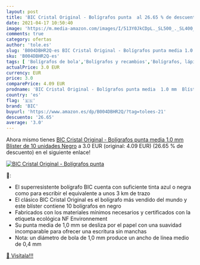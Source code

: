 ```yaml
---
layout: post
title: 'BIC Cristal Original - Bolígrafos punta  al 26.65 % de descuento'
date: 2021-04-17 10:50:40
image: 'https://m.media-amazon.com/images/I/513Y0JkCDpL._SL500_._SL400_.jpg'
comments: true
category: ofertas
author: 'tole.es'
slug: 'B004DBHR2Q-es BIC Cristal Original - Bolígrafos punta media 1.0 mm...'
sku: 'B004DBHR2Q-es'
tags: [ 'Bolígrafos de bola','Bolígrafos y recambios','Bolígrafos, lápices y útiles de escritura','Oficina y papelería','bic','bolígrafos','cristal', ]
actualPrice: 3.0 EUR
currency: EUR
price: 3.0
comparePrice: 4.09 EUR
prodname: 'BIC Cristal Original - Bolígrafos punta media  1.0 mm  Blíster de 10 unidades  Negro'
country: 'es'
flag: '🇪🇸'
brand: 'BIC'
buyurl: 'https://www.amazon.es/dp/B004DBHR2Q/?tag=tolees-21'
descuento: '26.65'
average: '3.0'
---
```


Ahora mismo tienes [BIC Cristal Original - Bolígrafos punta media  1.0 mm  Blíster de 10 unidades  Negro](https://www.amazon.es/dp/B004DBHR2Q/?tag=tolees-21) a 3.0 EUR (original: 4.09 EUR) (26.65 %  de descuento) en el siguiente enlace!

[![BIC Cristal Original - Bolígrafos punta ](https://m.media-amazon.com/images/I/513Y0JkCDpL._SL500_._SL400_.jpg)](https://www.amazon.es/dp/B004DBHR2Q/?tag=tolees-21)

🔎:

- El superresistente bolígrafo BIC cuenta con suficiente tinta azul o negra como para escribir el equivalente a unos 3 km de trazo
- El clásico BIC Cristal Original es el bolígrafo más vendido del mundo y este blíster contiene 10 bolígrafos en negro
- Fabricados con los materiales mínimos necesarios y certificados con la etiqueta ecológica NF Environnement
- Su punta media de 1,0 mm se desliza por el papel con una suavidad incomparable para ofrecer una escritura sin manchas
- Nota: un diámetro de bola de 1,0 mm produce un ancho de línea medio de 0,4 mm

[🛒 Visítala!!!](https://www.amazon.es/dp/B004DBHR2Q/?tag=tolees-21)
